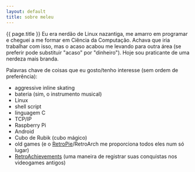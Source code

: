 ```yaml
---
layout: default
title: sobre meleu
---
```

{{ page.title }}
Eu era nerdão de Linux nazantiga, me amarro em programar e cheguei a me formar em Ciência da Computação. Achava
que iria trabalhar com isso, mas o acaso acabou me levando para outra área (se preferir pode substituir "acaso" por "dinheiro").
Hoje sou praticante de uma nerdeza mais branda.

Palavras chave de coisas que eu gosto/tenho interesse (sem ordem de preferência):

- aggressive inline skating
- bateria (sim, o instrumento musical)
- Linux
- shell script
- linguagem C
- TCP/IP
- Raspberry Pi
- Android
- Cubo de Rubik (cubo mágico)
- old games (e o [RetroPie](http://retropie.org.uk/)/RetroArch me proporciona todos eles num só lugar)
- [RetroAchievements](http://retroachievements.org) (uma maneira de registrar suas conquistas nos videogames antigos)
